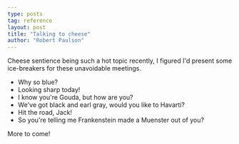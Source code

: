 ```yaml
---
type: posts
tag: reference
layout: post
title: "Talking to cheese"
author: "Robert Paulson"
---
```


Cheese sentience being such a hot topic recently, I figured I'd present some ice-breakers for these unavoidable meetings.

* Why so blue?
* Looking sharp today!
* I know you're Gouda, but how are you?
* We've got black and earl gray, would you like to Havarti?
* Hit the road, Jack!
* So you're telling me Frankenstein made a Muenster out of you?

More to come!

<!--
more cheeses to make fun of later
cheddar
brie
asiago
mozzarella
buratta
pepperjack
cotija
cottage
cream
feta
gorgonzola
gruyere
parmesan
ricotta
romano
string
-->
